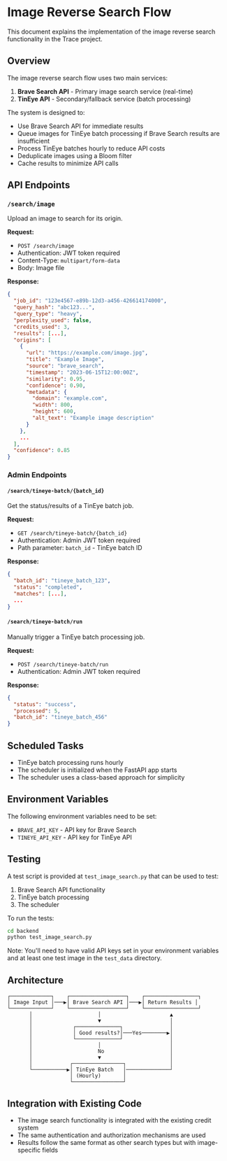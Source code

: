 # Image Reverse Search Flow

This document explains the implementation of the image reverse search functionality in the Trace project.

## Overview

The image reverse search flow uses two main services:

1. **Brave Search API** - Primary image search service (real-time)
2. **TinEye API** - Secondary/fallback service (batch processing)

The system is designed to:
- Use Brave Search API for immediate results
- Queue images for TinEye batch processing if Brave Search results are insufficient
- Process TinEye batches hourly to reduce API costs
- Deduplicate images using a Bloom filter
- Cache results to minimize API calls

## API Endpoints

### `/search/image`

Upload an image to search for its origin.

**Request:**
- `POST /search/image`
- Authentication: JWT token required
- Content-Type: `multipart/form-data`
- Body: Image file

**Response:**
```json
{
  "job_id": "123e4567-e89b-12d3-a456-426614174000",
  "query_hash": "abc123...",
  "query_type": "heavy",
  "perplexity_used": false,
  "credits_used": 3,
  "results": [...],
  "origins": [
    {
      "url": "https://example.com/image.jpg",
      "title": "Example Image",
      "source": "brave_search",
      "timestamp": "2023-06-15T12:00:00Z",
      "similarity": 0.95,
      "confidence": 0.90,
      "metadata": {
        "domain": "example.com",
        "width": 800,
        "height": 600,
        "alt_text": "Example image description"
      }
    },
    ...
  ],
  "confidence": 0.85
}
```

### Admin Endpoints

#### `/search/tineye-batch/{batch_id}`

Get the status/results of a TinEye batch job.

**Request:**
- `GET /search/tineye-batch/{batch_id}`
- Authentication: Admin JWT token required
- Path parameter: `batch_id` - TinEye batch ID

**Response:**
```json
{
  "batch_id": "tineye_batch_123",
  "status": "completed",
  "matches": [...],
  ...
}
```

#### `/search/tineye-batch/run`

Manually trigger a TinEye batch processing job.

**Request:**
- `POST /search/tineye-batch/run`
- Authentication: Admin JWT token required

**Response:**
```json
{
  "status": "success",
  "processed": 5,
  "batch_id": "tineye_batch_456"
}
```

## Scheduled Tasks

- TinEye batch processing runs hourly
- The scheduler is initialized when the FastAPI app starts
- The scheduler uses a class-based approach for simplicity

## Environment Variables

The following environment variables need to be set:

- `BRAVE_API_KEY` - API key for Brave Search
- `TINEYE_API_KEY` - API key for TinEye API

## Testing

A test script is provided at `test_image_search.py` that can be used to test:

1. Brave Search API functionality
2. TinEye batch processing
3. The scheduler

To run the tests:

```bash
cd backend
python test_image_search.py
```

Note: You'll need to have valid API keys set in your environment variables and at least one test image in the `test_data` directory.

## Architecture

```
┌─────────────┐    ┌──────────────────┐    ┌─────────────────┐
│ Image Input │───▶│ Brave Search API │───▶│ Return Results │
└─────────────┘    └──────────────────┘    └─────────────────┘
       │                     │                      ▲
       │                     ▼                      │
       │             ┌──────────────┐               │
       │             │ Good results?│───Yes────────▶│
       │             └──────────────┘               │
       │                     │                      │
       │                     No                     │
       │                     ▼                      │
       │            ┌────────────────┐              │
       └───────────▶│ TinEye Batch   │──────────────┘
                    │ (Hourly)       │
                    └────────────────┘
```

## Integration with Existing Code

- The image search functionality is integrated with the existing credit system
- The same authentication and authorization mechanisms are used
- Results follow the same format as other search types but with image-specific fields 